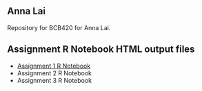 ## Anna Lai
Repository for BCB420 for Anna Lai.

## Assignment R Notebook HTML output files
- [Assignment 1 R Notebook](https://github.com/bcb420-2022/Anna_Lai/blob/main/Assignment%201/Assignment%201.nb.html)
- Assignment 2 R Notebook
- Assignment 3 R Notebook
